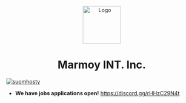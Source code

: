 <p align="center"><a href="https://int.marmoy.tk" target="_blank" rel="noopener noreferrer"><img width="100" src="" alt="Logo"></a></p>

<h1 align="center">Marmoy INT. Inc.</h2>
<p align="left"> <a href="https://twitter.com/suomhosty" target="blank"><img src="https://img.shields.io/twitter/follow/suomhosty?logo=twitter&style=for-the-badge" alt="suomhosty" /></a> </p>

- **We have jobs applications open!** https://discord.gg/rHHzC29N4t
